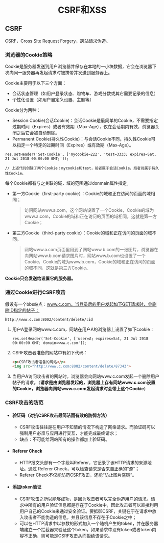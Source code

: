 # <p align="center">CSRF和XSS</p>

## CSRF

CSRF，Cross Site Request Forgery，跨站请求伪造。

### 浏览器的Cookie策略

Cookie是服务器发送到用户浏览器并保存在本地的一小块数据，它会在浏览器下次向同一服务器再发起请求时被携带并发送到服务器上。

Cookie主要用于以下三个方面：

* 会话状态管理（如用户登录状态、购物车、游戏分数或其它需要记录的信息）
* 个性化设置（如用户自定义设置、主题等）

Cookie分为两种：

* Session Cookie(会话Cookie)：会话Cookie是最简单的Cookie，不需要指定过期时间（Expires）或者有效期（Max-Age），仅在会话期内有效，浏览器关闭之后它会被自动删除。
* Permanent Cookie(持久性Cookie)：与会话Cookie不同，持久性Cookie可以指定一个特定的过期时间（Expires）或有效期（Max-Age）。

```
res.setHeader('Set-Cookie', ['mycookie=222', 'test=3333; expires=Sat, 21 Jul 2018 00:00:00 GMT;']);

// 上述代码创建了两个Cookie：mycookie和test，前者属于会话Cookie，后者则属于持久性Cookie。
```

每个Cookie都有与之关联的域，域的范围通过donmain属性指定。

* 第一方Cookie（first-party cookie）：Cookie的域和正在访问的页面的域相同；
    > 访问网站www.a.com，这个网站设置了一个Cookie，Cookie的域为www.a.com，Cookie的域和正在访问的页面的域相同，这就是第一方Cookie；
    
* 第三方Cookie（third-party cookie）：Cookie的域和正在访问的页面的域不同。
    > 网站www.a.com页面里用到了网站www.b.com的一张图片，浏览器在向网站www.b.com请求图片时，网站www.b.com也设置了一个Cookie，Cookie的域为www.b.com，Cookie的域和正在访问的页面的域不同，这就是第三方Cookie。

**Cookie只会发送给设置它的服务器。**

### 通过Cookie进行CSRF攻击

假设有一个bbs站点：www.c.com，当登录后的用户发起如下GET请求时，会删除ID指定的帖子：
```
http://www.c.com:8002/content/delete/:id
```

1. 用户A登录网站www.c.com，网站在用户A的浏览器上设置了如下cookie：
    ```
    res.setHeader('Set-Cookie', ['user=A; expires=Sat, 21 Jul 2018 00:00:00 GMT; domain=www.c.com']);
    ```

2. CSRF攻击者准备的网站中有如下代码：
    ```html
    <p>CSRF攻击者准备的网站</p>
    <img src="http://www.c.com:8002/content/delete/87343">
    ```

3. 当用户A访问攻击者的网站时，浏览器会向网站www.c.com发起一个删除用户帖子的请求。（**请求是由浏览器发起的，浏览器上存有网站www.c.com设置的Cookie，浏览器向网站www.c.com发起请求时会带上这个Cookie**）


### CSRF攻击的防范

* #### 验证码（对抗CSRF攻击最简洁而有效的防御方法）
    * CSRF攻击往往是在用户不知情的情况下构造了网络请求。而验证码可以强制用户必须与应用进行交互，才能完成最终请求；
    * 缺点：不可能给网站所有的操作都加上验证码。

* #### Referer Check
    * HTTP报文头部有一个字段叫Referer，它记录了该HTTP请求的来源地址。通过 Referer Check，可以检查请求是否来自正确的“源”；
    * Referer Check不仅能防范CSRF攻击，还能“防止图片盗链”。

* #### 添加token验证
    * CSRF攻击之所以能够成功，是因为攻击者可以完全伪造用户的请求。请求中所有的用户验证信息都是存在于Cookie中，因此攻击者可以直接利用用户自己的Cookie来通过安全验证。要抵御CSRF，关键在于在请求中放入攻击者不能伪造的信息，并且该信息不存在于Cookie之中；
    * 可以在HTTP请求中以参数的形式加入一个随机产生的token，并在服务器端建立一个拦截器来验证这个token，如果请求中没有token或者token内容不正确，则可能是CSRF攻击从而拒绝该请求。